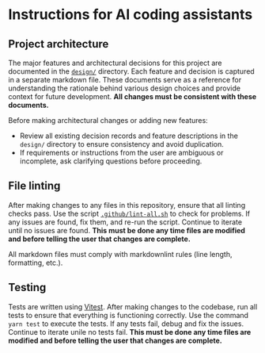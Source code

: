 # Instructions for AI coding assistants

## Project architecture

The major features and architectural decisions for this project are documented
in the [`design/`](../design/) directory. Each feature and decision is captured
in a separate markdown file. These documents serve as a reference for
understanding the rationale behind various design choices and provide context
for future development.
**All changes must be consistent with these documents.**

Before making architectural changes or adding new features:

- Review all existing decision records and feature descriptions in the `design/`
  directory to ensure consistency and avoid duplication.
- If requirements or instructions from the user are ambiguous or incomplete,
  ask clarifying questions before proceeding.

## File linting

After making changes to any files in this repository, ensure that all linting
checks pass. Use the script [`.github/lint-all.sh`](lint-all.sh) to check for
problems. If any issues are found, fix them, and re-run the script. Continue to
iterate until no issues are found. **This must be done any time files are
modified and before telling the user that changes are complete.**

All markdown files must comply with markdownlint rules (line length,
formatting, etc.).

## Testing

Tests are written using [Vitest](https://vitest.dev/). After making changes to
the codebase, run all tests to ensure that everything is functioning correctly.
Use the command `yarn test` to execute the tests. If any tests fail, debug and
fix the issues. Continue to iterate unile no tests fail. **This must be done
any time files are modified and before telling the user that changes are
complete.**
